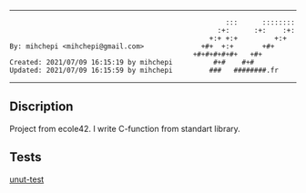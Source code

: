  **************************************************************************** 
                                                                              
                                                         :::      ::::::::    
                                                       :+:      :+:    :+:    
                                                     +:+ +:+         +:+      
    By: mihchepi <mihchepi@gmail.com>              +#+  +:+       +#+         
                                                 +#+#+#+#+#+   +#+            
    Created: 2021/07/09 16:15:19 by mihchepi          #+#    #+#              
    Updated: 2021/07/09 16:15:59 by mihchepi         ###   ########.fr        
                                                                              
 **************************************************************************** 

## Discription
Project from ecole42. I write C-function from standart library.


## Tests
[unut-test](https://github.com/alelievr/libft-unit-test.git)
